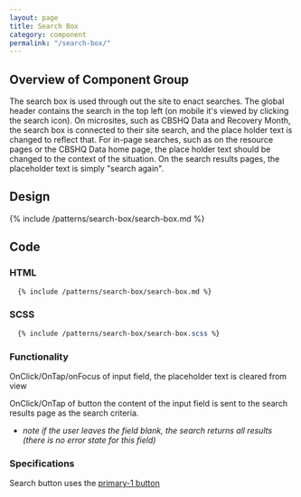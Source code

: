```yaml
---
layout: page
title: Search Box
category: component
permalink: "/search-box/"
---
```

## Overview of Component Group
The search box is used through out the site to enact searches. The global header contains the search in the top left (on mobile it's viewed by clicking the search icon). On microsites, such as CBSHQ Data and Recovery Month, the search box is connected to their site search, and the place holder text is changed to reflect that. For in-page searches, such as on the resource pages or the CBSHQ Data home page, the place holder text should be changed to the context of the situation. On the search results pages, the placeholder text is simply "search again".

## Design

{% include /patterns/search-box/search-box.md %}


## Code
### HTML
```html
  {% include /patterns/search-box/search-box.md %}
```

### SCSS
```scss
  {% include /patterns/search-box/search-box.scss %}
```

### Functionality

OnClick/OnTap/onFocus of input field, the placeholder text is cleared from view

OnClick/OnTap of button the content of the input field is sent to the search results page as the search criteria.

- *note if the user leaves the field blank, the search returns all results (there is no error state for this field)*

### Specifications

Search button uses the [primary-1 button]({{site.url}}buttons)

